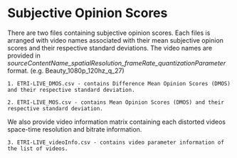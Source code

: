 # Subjective Opinion Scores

There are two files containing subjective opinion scores. Each files is arranged with video names associated with their mean subjective opinion scores and their respective standard deviations. 
The video names are provided in *sourceContentName_spatialResolution_frameRate_quantizationParameter* format. (e.g. Beauty_1080p_120hz_q_27)
```
1. ETRI-LIVE_DMOS.csv - contains Difference Mean Opinion Scores (DMOS) and their respective standard deviation. 
```

```
2. ETRI-LIVE_MOS.csv - contains Mean Opinion Scores (DMOS) and their respective standard deviation. 
```

We also provide video information matrix containing each distorted videos space-time resolution and bitrate information.

```
3. ETRI-LIVE_videoInfo.csv - contains video parameter information of the list of videos.
```
